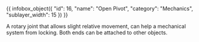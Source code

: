 {{ infobox_object({
	"id": 16,
	"name": "Open Pivot",
	"category": "Mechanics",
	"sublayer_width": 15
}) }}

A rotary joint that allows slight relative movement, can help a mechanical system from locking. Both ends can be attached to other objects.